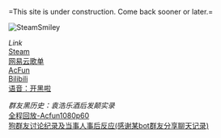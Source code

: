 
=This site is under construction. Come back sooner or later.=

![SteamSmiley](https://cdn.akamai.steamstatic.com/steamcommunity/public/images/avatars/30/30c9996d5f1d7f3e1cddc5286537b742ddb0b559_full.jpg)

*Link*<br />
[Steam](https://steamcommunity.com)<br />
[网易云歌单](https://music.163.com)<br />
[AcFun](https://www.acfun.cn/)<br />
[Bilibili](https://space.bilibili.com)<br />
[语音：开黑啦](https://kaihei.co)<br />




*群友黑历史：袁浩乐酒后发颠实录* <br />
[全程回放-Acfun1080p60](https://www.acfun.cn/v/ac24563298)<br />
[狗群友讨论纪录及当事人事后反应(感谢某bot群友分享聊天记录)](https://Innotori.github.io/袁浩乐发病讨论实录.txt)<br />

